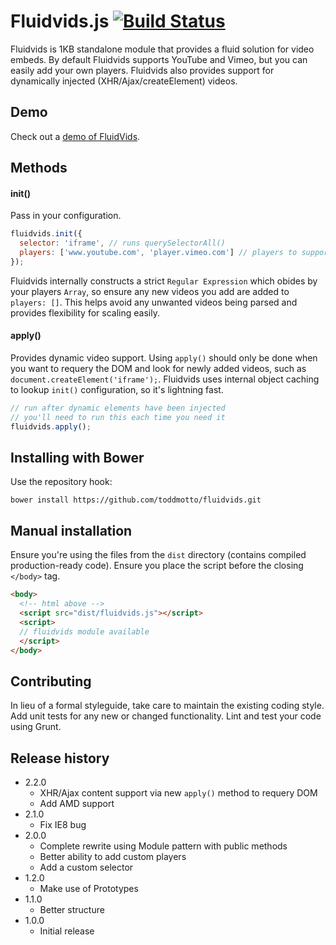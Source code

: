 # Fluidvids.js [![Build Status](https://travis-ci.org/toddmotto/fluidvids.png)](https://travis-ci.org/toddmotto/fluidvids)

Fluidvids is 1KB standalone module that provides a fluid solution for video embeds. By default Fluidvids supports YouTube and Vimeo, but you can easily add your own players. Fluidvids also provides support for dynamically injected (XHR/Ajax/createElement) videos.

## Demo
Check out a [demo of FluidVids](http://toddmotto.com/labs/fluidvids).

## Methods

#### init()
Pass in your configuration.

```javascript
fluidvids.init({
  selector: 'iframe', // runs querySelectorAll()
  players: ['www.youtube.com', 'player.vimeo.com'] // players to support
});
```

Fluidvids internally constructs a strict `Regular Expression` which obides by your players `Array`, so ensure any new videos you add are added to `players: []`. This helps avoid any unwanted videos being parsed and provides flexibility for scaling easily.

#### apply()
Provides dynamic video support. Using `apply()` should only be done when you want to requery the DOM and look for newly added videos, such as `document.createElement('iframe');`. Fluidvids uses internal object caching to lookup `init()` configuration, so it's lightning fast.

```javascript
// run after dynamic elements have been injected
// you'll need to run this each time you need it
fluidvids.apply();
```

## Installing with Bower
Use the repository hook:

```
bower install https://github.com/toddmotto/fluidvids.git
```

## Manual installation
Ensure you're using the files from the `dist` directory (contains compiled production-ready code). Ensure you place the script before the closing `</body>` tag.
	
```html
<body>
  <!-- html above -->
  <script src="dist/fluidvids.js"></script>
  <script>
  // fluidvids module available
  </script>
</body>
```

## Contributing
In lieu of a formal styleguide, take care to maintain the existing coding style. Add unit tests for any new or changed functionality. Lint and test your code using Grunt.

## Release history
- 2.2.0
  - XHR/Ajax content support via new `apply()` method to requery DOM
  - Add AMD support
- 2.1.0
  - Fix IE8 bug
- 2.0.0
  - Complete rewrite using Module pattern with public methods
  - Better ability to add custom players
  - Add a custom selector
- 1.2.0
  - Make use of Prototypes
- 1.1.0
  - Better structure
- 1.0.0
  - Initial release
